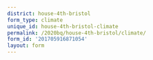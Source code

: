 ```yaml
---
district: house-4th-bristol
form_type: climate
unique_id: house-4th-bristol-climate
permalink: /2020bq/house-4th-bristol/climate/
form_id: '201705916871054'
layout: form
---
```

